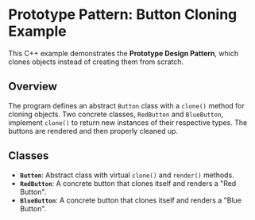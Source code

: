 # Prototype Pattern: Button Cloning Example

This C++ example demonstrates the **Prototype Design Pattern**, which clones objects instead of creating them from scratch.

## Overview

The program defines an abstract `Button` class with a `clone()` method for cloning objects. Two concrete classes, `RedButton` and `BlueButton`, implement `clone()` to return new instances of their respective types. The buttons are rendered and then properly cleaned up.

## Classes

- **`Button`**: Abstract class with virtual `clone()` and `render()` methods.
- **`RedButton`**: A concrete button that clones itself and renders a "Red Button".
- **`BlueButton`**: A concrete button that clones itself and renders a "Blue Button".